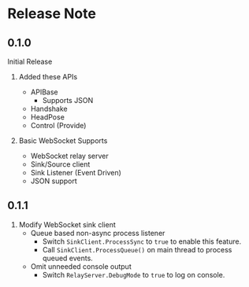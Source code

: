 # Release Note

## 0.1.0

Initial Release

1. Added these APIs
    - APIBase
        - Supports JSON
    - Handshake
    - HeadPose
    - Control (Provide)

2. Basic WebSocket Supports
    - WebSocket relay server
    - Sink/Source client
    - Sink Listener (Event Driven)
    - JSON support

## 0.1.1

1. Modify WebSocket sink client
    - Queue based non-async process listener
        - Switch `SinkClient.ProcessSync` to `true` to enable this feature.
        - Call `SinkClient.ProcessQueue()` on main thread to process queued events.
    - Omit unneeded console output
        - Switch `RelayServer.DebugMode` to `true` to log on console.
